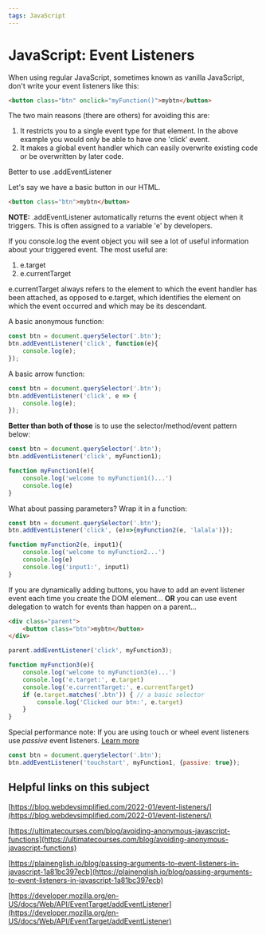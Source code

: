 ```yaml
---
tags: JavaScript
---
```


# JavaScript: Event Listeners

When using regular JavaScript, sometimes known as vanilla JavaScript, don't write your event listeners like this:

```html
<button class="btn" onclick="myFunction()">mybtn</button>
```

The two main reasons (there are others) for avoiding this are:

1. It restricts you to a single event type for that element.  In the above example you would only be able to have one 'click' event.
2. It makes a global event handler which can easily overwrite existing code or be overwritten by later code.

Better to use .addEventListener

Let's say we have a basic button in our HTML.

```html
<button class="btn">mybtn</button>
```

**NOTE:** .addEventListener automatically returns the event object when it triggers.  This is often assigned to a variable 'e' by developers.

If you console.log the event object you will see a lot of useful information about your triggered event.  The most useful are:

1. e.target
2. e.currentTarget

e.currentTarget always refers to the element to which the event handler has been attached, as opposed to e.target, which identifies the element on which the event occurred and which may be its descendant.

A basic anonymous function:

```js
const btn = document.querySelector('.btn');
btn.addEventListener('click', function(e){
    console.log(e);
});
```

A basic arrow function:

```js
const btn = document.querySelector('.btn');
btn.addEventListener('click', e => {
    console.log(e); 
});
```

**Better than both of those** is to use the selector/method/event pattern below:

```js
const btn = document.querySelector('.btn');
btn.addEventListener('click', myFunction1);

function myFunction1(e){
    console.log('welcome to myFunction1()...')
    console.log(e)
}
```

What about passing parameters?  Wrap it in a function:

```js
const btn = document.querySelector('.btn');
btn.addEventListener('click', (e)=>{myFunction2(e, 'lalala')});

function myFunction2(e, input1){
    console.log('welcome to myFunction2...')
    console.log(e)
    console.log('input1:', input1)
}
```

If you are dynamically adding buttons, you have to add an event listener event each time you create the DOM element... **OR** you can use event delegation to watch for events than happen on a parent...

```html
<div class="parent">
    <button class="btn">mybtn</button>
</div>
```

```js
parent.addEventListener('click', myFunction3);

function myFunction3(e){
    console.log('welcome to myFunction3(e)...')
    console.log('e.target:', e.target)
    console.log('e.currentTarget:', e.currentTarget)
    if (e.target.matches('.btn')) { // a basic selector
        console.log('Clicked our btn:', e.target)
    }
}
```

Special performance note:  If you are using touch or wheel event listeners use *passive* event listeners.  [Learn more](https://developer.chrome.com/en/docs/lighthouse/best-practices/uses-passive-event-listeners/)

```js
const btn = document.querySelector('.btn');
btn.addEventListener('touchstart', myFunction1, {passive: true});
```

## Helpful links on this subject

[https://blog.webdevsimplified.com/2022-01/event-listeners/](https://blog.webdevsimplified.com/2022-01/event-listeners/)

[https://ultimatecourses.com/blog/avoiding-anonymous-javascript-functions](https://ultimatecourses.com/blog/avoiding-anonymous-javascript-functions)

[https://plainenglish.io/blog/passing-arguments-to-event-listeners-in-javascript-1a81bc397ecb](https://plainenglish.io/blog/passing-arguments-to-event-listeners-in-javascript-1a81bc397ecb)

[https://developer.mozilla.org/en-US/docs/Web/API/EventTarget/addEventListener](https://developer.mozilla.org/en-US/docs/Web/API/EventTarget/addEventListener)



